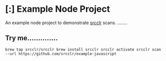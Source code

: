 # [:] Example Node Project

An example node project to demonstrate [srcclr](https://www.srcclr.com) scans.
........
## Try me..............

`
brew tap srcclr/srcclr
brew install srcclr
srcclr activate
srcclr scan --url https://github.com/srcclr/example-javascript
`
